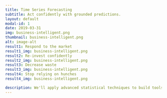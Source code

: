 ```yaml
---
title: Time Series Forecasting
subtitle: Act confidently with grounded predictions.
layout: default
modal-id: 1
date: 2019-03-31
img: business-intelligent.png
thumbnail: business-intelligent.png
alt: image-alt
result1: Respond to the market
result1_img: business-intelligent.png
result2: Re-invest confidently
result2_img: business-intelligent.png
result3: Decrease waste
result3_img: business-intelligent.png
result4: Stop relying on hunches
result4_img: business-intelligent.png

description: We'll apply advanced statistical techniques to build tools to predict what's important to your business. Whether it's weekly tourism numbers, inventory requirements, monthly revenue, staffing needs, we'll combine our statistical tools with your domain expertise to build a winning solution.
---
```

